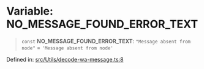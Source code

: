 # Variable: NO\_MESSAGE\_FOUND\_ERROR\_TEXT

> `const` **NO\_MESSAGE\_FOUND\_ERROR\_TEXT**: `"Message absent from node"` = `'Message absent from node'`

Defined in: [src/Utils/decode-wa-message.ts:8](https://github.com/Fokusdotid/Baileys/blob/3623833a320f5e60f370ef835f3de341453290f5/src/Utils/decode-wa-message.ts#L8)
